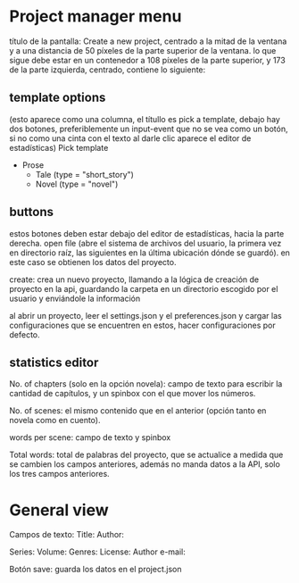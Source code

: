 # Project manager menu
    
título de la pantalla: Create a new project, centrado a la mitad de la ventana y a una distancia de 50 píxeles de la parte superior de la ventana.
lo que sigue debe estar en un contenedor a 108 píxeles de la parte superior, y  173 de la parte izquierda, centrado, contiene lo siguiente:

## template options

(esto aparece como una columna, el títullo es pick a template, debajo hay dos botones, preferiblemente un input-event que no se vea como un botón, si no como una cinta con el texto al darle clic aparece el editor de estadísticas)
Pick template
- Prose
    - Tale (type = "short_story")
    - Novel (type = "novel")

## buttons

estos botones deben estar debajo del editor de estadísticas, hacia la parte derecha.
open file (abre el sistema de archivos del usuario, la primera vez en directorio raíz, las siguientes en la última ubicación dónde se guardó). en este caso se obtienen los datos del proyecto.

create: crea un nuevo proyecto, llamando a la lógica de creación de proyecto en la api, guardando la carpeta en un directorio escogido por el usuario y enviándole la información

al abrir un proyecto, leer el settings.json y el preferences.json y cargar las configuraciones que se encuentren en estos, hacer configuraciones por defecto. 
## statistics editor

No. of chapters (solo en la opción novela): campo de texto para escribir la cantidad de capítulos, y un spinbox con el que mover los números.

No. of scenes: el mismo contenido que en el anterior (opción tanto en novela como en cuento).

words per scene:  campo de texto y spinbox

Total words: total de palabras del proyecto, que se actualice a medida que se cambien los campos anteriores, además no manda datos a la API, solo los tres campos anteriores.


# General view
Campos de texto:
Title:
Author: 
<!-- añadir estos campos al project_initializer.py -->
Series: 
Volume: 
Genres:
License:
Author e-mail: 

Botón save: guarda los datos en el project.json <!-- añadir lógica de guardado al project-app, aunque probablemente no sea necesario, otra forma es que al editar desde acá, al darle a guardar se cambia el archivo, archivo que leerá de nuevo project-app cuando el proyecto se vuelva a abrir.--->